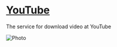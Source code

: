 # [YouTube](https://t.me/YouTubeinChat)

The service for download video at YouTube

![Photo](https://i.ytimg.com/vi/Y5vBW7DhK4k/maxresdefault.jpg)
